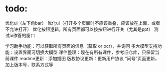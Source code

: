 # todo:

优化ui（左下角bar）
优化ui（打开多个页面时不应该重叠，应该放在上面，或者不允许打开）
优化按钮逻辑，所有页面都可以按按钮进行开关（尤其是ppt）
测试ai作答的窗口

学习助手功能：可以获取所有页面的信息（获取 or ocr），并询问
多大模型支持功能：设置界面可切换大模型
课件整理：现在有所有课件，参考旧仓库，只保留当前课件
readme更新：添加插图
版权协议更新：更新用户协议
“问号”页面更新，加上版本号，联系方式等